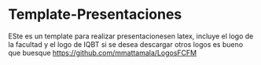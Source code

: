 # Template-Presentaciones
ESte es un template para realizar presentacionesen latex, incluye el logo de la facultad y el logo de IQBT
si se desea descargar otros logos es bueno que buesque https://github.com/mmattamala/LogosFCFM
